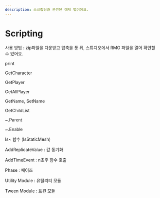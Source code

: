 ```yaml
---
description: 스크립팅과 관련된 예제 맵이에요.
---
```


# Scripting

사용 방법 : zip파일을 다운받고 압축을 푼 뒤, 스튜디오에서 RMO 파일을 열어 확인할 수 있어요.



print

GetCharacter 

GetPlayer 

GetAllPlayer

GetName, SetName

GetChildList

~.Parent

~.Enable

Is~ 함수 \(IsStaticMesh\)

AddReplicateValue : 값 동기화

AddTimeEvent : n초후 함수 호출 

Phase : 페이즈 

Utility Module : 유틸리티 모듈 

Tween Module : 트윈 모듈 

